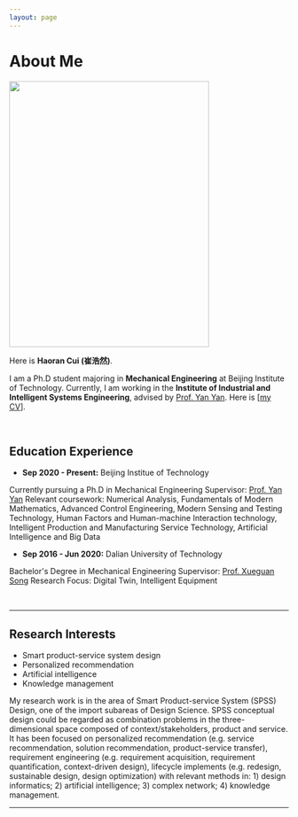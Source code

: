 ```yaml
---
layout: page
---
```


# About Me

<img src="https://Haoran-Cui.github.io/haoran.JPG" class="floatpic" width="360" height="480">

Here is **Haoran Cui (崔浩然)**.

I am a Ph.D student majoring in **Mechanical Engineering** at Beijing Institute of Technology. Currently, I am working in the **Institute of Industrial and Intelligent Systems Engineering**, advised by [Prof. Yan Yan](https://me.bit.edu.cn/szdw/jsml/zzgcx/gygcyjs/bssds13/b28472.htm). Here is [[my CV](https://caihanlin.com/file/CV-HanlinCAI.pdf)].

<br>

## Education Experience

<!-- **<font color='red'>[Highlight]</font> I am looking for PhD to start in 2025 Fall. Contact me if you have any leads!** -->

- **Sep 2020 - Present:** Beijing Institue of Technology 

Currently pursuing a Ph.D in Mechanical Engineering
Supervisor: [Prof. Yan Yan](https://me.bit.edu.cn/szdw/jsml/zzgcx/gygcyjs/bssds13/b28472.htm)
Relevant coursework: Numerical Analysis, Fundamentals of Modern Mathematics, Advanced Control Engineering, Modern Sensing and Testing Technology, Human Factors and Human-machine Interaction technology, Intelligent Production and Manufacturing Service Technology, Artificial Intelligence and Big Data

- **Sep 2016 - Jun 2020:** Dalian University of Technology

Bachelor's Degree in Mechanical Engineering
Supervisor: [Prof. Xueguan Song](http://faculty.dlut.edu.cn/sxg/zh\_CN/index.htm)
Research Focus: Digital Twin, Intelligent Equipment


<br>

---

## Research Interests

- Smart product-service system design
- Personalized recommendation
- Artificial intelligence
- Knowledge management

My research work is in the area of Smart Product-service System (SPSS) Design, one of the import subareas of Design Science. SPSS conceptual design could be regarded as combination problems in the three-dimensional space composed of context/stakeholders, product and service. It has been focused on personalized recommendation (e.g. service recommendation, solution recommendation, product-service transfer), requirement engineering (e.g. requirement acquisition, requirement quantification, context-driven design), lifecycle implements (e.g. redesign, sustainable design, design optimization) with relevant methods in: 1) design informatics; 2) artificial intelligence; 3) complex network; 4) knowledge management.

<!-- <br> -->

---
<!-- 
## News and Updates

- **Sep 2023：**Our works [DefenderIoT](https://fzuiot.site/) has been officially publicized by [Youth of FZU](https://mp.weixin.qq.com/s/MF2NJQtEHsVwsm8Ym-l7Gg).
- **Aug 2023：**Happy to be awarded the FEPG Scholarship.
- **May 2023：**Happy to be awarded the XiamenAir Scholarship.
- **May 2023：**Collected the Finalist Award in MCM 2023.
- **Jan 2023：**One paper accepted to ICAROB 2023, see you in Japan!
- **Jun 2022：**Visiting Research Intern at Cambridge University, advised by [Prof. Pietro Liò](https://www.cl.cam.ac.uk/~pl219/ ).
- If you are interested in my works, please feel free to book an [[online talk with me](https://calendly.com/lancecai/meet-with-lance)].
 -->